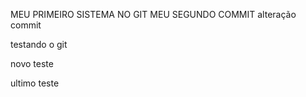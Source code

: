 MEU PRIMEIRO SISTEMA NO GIT
MEU SEGUNDO COMMIT
alteração commit

testando o git

novo teste

ultimo teste
